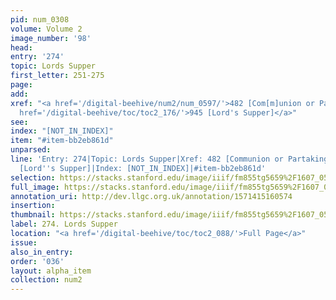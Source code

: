 ```yaml
---
pid: num_0308
volume: Volume 2
image_number: '98'
head: 
entry: '274'
topic: Lords Supper
first_letter: 251-275
page: 
add: 
xref: "<a href='/digital-beehive/num2/num_0597/'>482 [Com[m]union or Partaking]</a>|<a
  href='/digital-beehive/toc/toc2_176/'>945 [Lord's Supper]</a>"
see: 
index: "[NOT_IN_INDEX]"
item: "#item-bb2eb861d"
unparsed: 
line: 'Entry: 274|Topic: Lords Supper|Xref: 482 [Communion or Partaking]|Xref: 945
  [Lord''s Supper]|Index: [NOT_IN_INDEX]|#item-bb2eb861d'
selection: https://stacks.stanford.edu/image/iiif/fm855tg5659%2F1607_0565/806,993,2991,854/full/0/default.jpg
full_image: https://stacks.stanford.edu/image/iiif/fm855tg5659%2F1607_0565/full/full/0/default.jpg
annotation_uri: http://dev.llgc.org.uk/annotation/1571415160574
insertion: 
thumbnail: https://stacks.stanford.edu/image/iiif/fm855tg5659%2F1607_0565/806,993,600,180/250,/0/default.jpg
label: 274. Lords Supper
location: "<a href='/digital-beehive/toc/toc2_088/'>Full Page</a>"
issue: 
also_in_entry: 
order: '036'
layout: alpha_item
collection: num2
---
```

